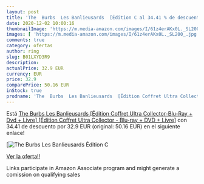 ```yaml
---
layout: post
title: 'The  Burbs  Les Banlieusards  [Édition C al 34.41 % de descuento'
date: 2020-12-02 10:00:16
thumbnailImage: 'https://m.media-amazon.com/images/I/61z4erAKx0L._SL200_.jpg'
images: [ 'https://m.media-amazon.com/images/I/61z4erAKx0L._SL200_.jpg' ]
comments: true
category: ofertas
author: ring
slug: B01LXYD3R9
description:
actualPrice: 32.9 EUR
currency: EUR
price: 32.9
comparePrice: 50.16 EUR
inStock: true
prodname: 'The  Burbs  Les Banlieusards  [Édition Coffret Ultra Collector-Blu-Ray + Dvd + Livre] [Édition Coffret Ultra Collector - Blu-ray + DVD + Livre]'
---
```


Está [The  Burbs  Les Banlieusards  [Édition Coffret Ultra Collector-Blu-Ray + Dvd + Livre] [Édition Coffret Ultra Collector - Blu-ray + DVD + Livre]](https://www.amazon.fr/dp/B01LXYD3R9/?tag=tolees0d-21) con 34.41 de descuento por 32.9 EUR (original: 50.16 EUR) en el siguiente enlace!

[![The  Burbs  Les Banlieusards  [Édition C](https://m.media-amazon.com/images/I/61z4erAKx0L._SL200_.jpg)](https://www.amazon.fr/dp/B01LXYD3R9/?tag=tolees0d-21)

[Ver la oferta!!](https://www.amazon.fr/dp/B01LXYD3R9/?tag=tolees0d-21)

Links participate in Amazon Associate program and might generate a comission on qualifying sales



